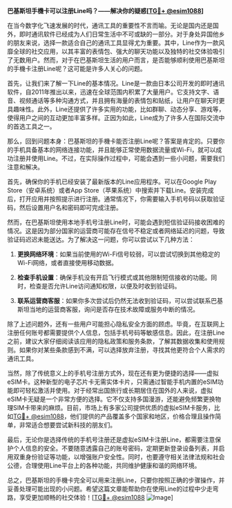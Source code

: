 **巴基斯坦手機卡可以注册Line吗？——解决你的疑惑[[TG💪+ @esim1088](https://t.me/s/esim1088)]**

在当今数字化飞速发展的时代，通讯工具的重要性不言而喻。无论是国内还是国外，即时通讯软件已经成为人们日常生活中不可或缺的一部分。对于身处异国他乡的朋友来说，选择一款适合自己的通讯工具显得尤为重要。其中，Line作为一款风靡全球的社交应用，以其丰富的表情包、强大的聊天功能以及独特的社交体验吸引了无数用户。然而，对于在巴基斯坦生活的用户而言，是否能够顺利使用巴基斯坦的手機卡注册Line呢？这可能是许多人关心的问题。

首先，让我们来了解一下Line的基本情况。Line是一款由日本公司开发的即时通讯软件，自2011年推出以来，迅速在全球范围内积累了大量用户。它支持文字、语音、视频通话等多种沟通方式，并且拥有海量的表情包和贴纸，让用户在聊天时更具趣味性。此外，Line还提供了许多实用的功能，比如群聊、动态分享、游戏等，使得用户之间的互动更加丰富多样。正因为如此，Line成为了许多人在国际交流中的首选工具之一。

那么，回到问题本身：巴基斯坦的手機卡能否注册Line呢？答案是肯定的。只要你的手机具备基本的网络连接功能，并且能够正常使用数据流量或Wi-Fi，就可以成功注册并使用Line。不过，在实际操作过程中，可能会遇到一些小问题，需要我们注意和解决。

首先，确保你的手机已经安装了最新版本的Line应用程序。可以在Google Play Store（安卓系统）或者App Store（苹果系统）中搜索并下载Line。安装完成后，打开应用并按照提示进行注册。通常情况下，你需要输入手机号码以获取验证码，然后设置用户名和密码即可完成注册。

然而，在巴基斯坦使用本地手机号注册Line时，可能会遇到短信验证码接收困难的情况。这是因为部分国家的运营商可能存在信号不稳定或者网络延迟的问题，导致验证码迟迟未能送达。为了解决这一问题，你可以尝试以下几种方法：

1. **更换网络环境**：如果当前使用的Wi-Fi信号较弱，可以尝试切换到其他稳定的Wi-Fi网络，或者直接使用移动数据。
   
2. **检查手机设置**：确保手机没有开启飞行模式或其他限制短信接收的功能。同时，检查是否允许Line访问通知权限，以便及时收到验证码。
   
3. **联系运营商客服**：如果你多次尝试后仍然无法收到验证码，可以尝试联系巴基斯坦当地的运营商客服，询问是否存在技术故障或服务中断的情况。

除了上述问题外，还有一些用户可能担心隐私安全方面的顾虑。毕竟，在互联网上注册任何账号都需要提供个人信息，包括手机号码等敏感信息。因此，在注册Line之前，建议大家仔细阅读该应用的隐私政策和服务条款，了解其数据收集和使用规则。如果你对某些条款感到不满，可以选择放弃注册，寻找其他更符合个人需求的通讯工具。

当然，除了传统意义上的手机号注册方式外，现在还有更为便捷的选择——虚拟eSIM卡。这种新型的电子芯片卡无需实体卡片，只需通过智能手机内置的eSIM功能即可轻松激活并使用。对于经常出国旅行或长期居住在国外的人来说，虚拟eSIM卡无疑是一个非常方便的选择。它不仅支持多国漫游，还能避免频繁更换物理SIM卡带来的麻烦。目前，市场上有多家公司提供优质的虚拟eSIM卡服务，比如[TG💪+ @esim1088](https://t.me/s/esim1088)，他们提供的产品覆盖多个国家和地区，价格合理且操作简单，非常适合想要尝试新科技的朋友们。

最后，无论你是选择传统的手机号注册还是虚拟eSIM卡注册Line，都需要注意保护个人信息的安全。不要随意透露自己的账号密码，定期更新登录设备列表，并启用双重身份验证等功能，以增强账户安全性。同时，也要遵守相关法律法规和社会公德，合理使用Line平台上的各种功能，共同维护健康和谐的网络环境。

总之，巴基斯坦的手機卡完全可以用来注册Line，只要你按照正确的步骤操作，并妥善处理可能出现的小问题。希望这篇文章能帮助你在使用Line的过程中少走弯路，享受更加顺畅的社交体验！[[TG💪+ @esim1088](https://t.me/s/esim1088) ![Image](https://i.postimg.cc/4NQfJmqS/Snipaste-2025-05-13-00-14-12.png)]